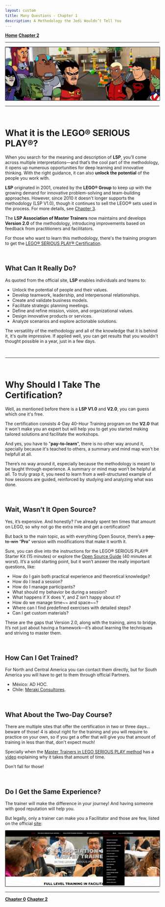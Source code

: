 ```yaml
---
layout: custom
title: Many Questions - Chapter 1
description: A Methodology the Jedi Wouldn’t Tell You
---
```


<div class="nav-buttons">
  <a href="/pages/lsp" class="custom-button right"><strong>Home</strong></a>
  <a href="/pages/lsp-chapter-2" class="custom-button left"><strong>Chapter 2</strong></a>
</div>

---

<img class="myImg" src="../images/lsp/teen-titans-get-serious-lsp.png" alt="teen-titans-get-serious" style="border: 1px solid #000; border-radius: 1px; padding: 0px; cursor: pointer;">

---

<br>

# What it is the LEGO® SERIOUS PLAY®?

When you search for the meaning and description of **LSP**, you’ll come across multiple interpretations—and that’s the cool part of the methodology, it opens up numerous opportunities for deep learning and innovative thinking. With the right guidance, it can also **unlock the potential** of the people you work with.

**LSP** originated in 2001, created by the **LEGO® Group** to keep up with the growing demand for innovative problem-solving and team-building approaches. However, since 2010 it doesn't longer supports the methodology (LSP V1.0), though it continues to sell the LEGO® sets used in the process. For more details, see [Chapter 3](./lsp-chapter-3).

The **LSP Association of Master Trainers** now maintains and develops **Version 2.0** of the methodology, introducing improvements based on feedback from practitioners and facilitators.

For those who want to learn this methodology, there's the training program to get the [LEGO® SERIOUS PLAY® Certification](https://seriousplay.community/usa/certification/).


<br>

## What Can It Really Do?

As quoted from the official site, **LSP** enables individuals and teams to:

- Unlock the potential of people and their values.
- Develop teamwork, leadership, and interpersonal relationships.
- Create and validate business models.
- Facilitate strategic planning meetings.
- Define and refine mission, vision, and organizational values.
- Design innovative products or services.
- Analyze scenarios and explore actionable solutions.

The versatility of the methodology and all of the knowledge that it is behind it, it's quite impressive. If applied well, you can get results that you wouldn't thought possible in a year, just in a few days.

<br>

---

<br>

# Why Should I Take The Certification?

Well, as mentioned before there is a **LSP V1.0** and **V2.0**, you can guess which one it's free.

The certification consists 4-Day 40-Hour Training program on the **V2.0** that it won't make you an expert but will help you to get you started making tailored solutions and facilitate the workshops.

And yes, you have to "**pay-to-learn**", there is no other way around it, specially because it's teached to others, a summary and mind map won't be helpfull at all.

There’s no way around it, especially because the methodology is meant to be taught through experience. A summary or mind map won’t be helpful at all. To truly grasp it, you need to learn from a well-structured example of how sessions are guided, reinforced by studying and analyzing what was done.

<br>

## Wait, Wasn’t It Open Source?

Yes, it’s expensive. And honestly? I’ve already spent ten times that amount on LEGO, so why not go the extra mile and get a certification?

But back to the main topic, as with everything Open Source, there’s a ~~pay-to-win~~ “**Pro**” version with modifications that make it worth it.

Sure, you can dive into the instructions for the LEGO® SERIOUS PLAY® Starter Kit (15 minutes) or explore the [Open Source Guide](https://davidgauntlett.com/wp-content/uploads/2013/04/LEGO_SERIOUS_PLAY_OpenSource_14mb.pdf) (40 minutes at worst). It’s a solid starting point, but it won’t answer the really important questions, like:

- How do I gain both practical experience and theoretical knowledge?
- How do I lead a session?
- How do I manage participants?
- What should my behavior be during a session?
- What happens if X does Y, and Z isn’t happy about it?
- How do we manage time~~ and space~~?
- Where can I find predefined exercises with detailed steps?
- Can I get custom materials?

These are the gaps that Version 2.0, along with the training, aims to bridge. It’s not just about having a framework—it’s about learning the techniques and striving to master them.

<br>

## How Can I Get Trained?

For North and Central America you can contact them directly, but for South America you will have to get to them through official Partners.

- México: AD HOC.
- Chile: [Meraki Consultores](https://merakiconsultores.cl/lego-seriousplay/).

<br>

## What About the Two-Day Course?

There are multiple sites that offer the certification in two or three days... beware of those! 4 is about right for the training and you will require to practice on your own, so if you get a offer that will give you that amount of training in less than that, don't expect much!

Specially when the [Master Trainers in LEGO SERIOUS PLAY method](https://www.youtube.com/@mastertrainerslegoseriousplay) has a [video](https://youtu.be/ZdFSaJqf_Tk?si=59amQUPG9IjDNygk) explaining why it takes that amount of time.

Don't fall for those!

<br>

## Do I Get the Same Experience?

The trainer will make the difference in your journey! And having someone with good reputation will help you.

But legally, only a trainer can make you a Facilitator and those are few, listed on the official [site](https://seriousplay.training/#):

<img class="myImg" src="../images/lsp/official-trainers.png" alt="official-trainers" style="border: 1px solid #000; border-radius: 1px; padding: 0px; cursor: pointer;">

<br>


---

<div class="nav-buttons">
  <a href="/pages/lsp-chapter-0" class="custom-button right"><strong>Chapter 0</strong></a>
  <a href="/pages/lsp-chapter-2" class="custom-button left"><strong>Chapter 2</strong></a>
</div>
